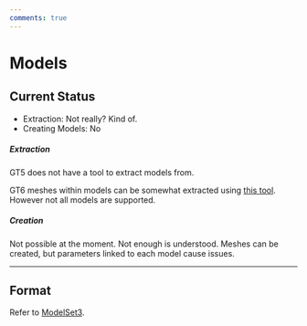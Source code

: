 ```yaml
---
comments: true
---
```


# Models

## Current Status

* Extraction: Not really? Kind of.
* Creating Models: No

##### Extraction

GT5 does not have a tool to extract models from.

GT6 meshes within models can be somewhat extracted using [this tool](https://forum.xentax.com/viewtopic.php?t=19919). However not all models are supported. 

##### Creation

Not possible at the moment. Not enough is understood. Meshes can be created, but parameters linked to each model cause issues.

---

## Format

Refer to [ModelSet3](../formats/models/mdl3_modelset3.md).